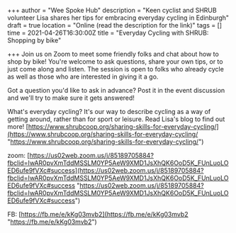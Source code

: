 +++
author = "Wee Spoke Hub"
description = "Keen cyclist and SHRUB volunteer Lisa shares her tips for embracing everyday cycling in Edinburgh"
draft = true
location = "Online (read the description for the link)"
tags = []
time = 2021-04-26T16:30:00Z
title = "Everyday Cycling with SHRUB: Shopping by bike"

+++
Join us on Zoom to meet some friendly folks and chat about how to shop by bike! You're welcome to ask questions, share your own tips, or to just come along and listen. The session is open to folks who already cycle as well as those who are interested in giving it a go. 

Got a question you'd like to ask in advance? Post it in the event discussion and we'll try to make sure it gets answered!

What's everyday cycling? It's our way to describe cycling as a way of getting around, rather than for sport or leisure. Read Lisa's blog to find out more! [https://www.shrubcoop.org/sharing-skills-for-everyday-cycling/](https://www.shrubcoop.org/sharing-skills-for-everyday-cycling/ "https://www.shrubcoop.org/sharing-skills-for-everyday-cycling/")

zoom: [https://us02web.zoom.us/j/85189705884?fbclid=IwAR0pvXmTddMSSLM0YP5AeW9XMD1JsXhQK6OoD5K_FUnLuoLOED6ufe9fVXc#success](https://us02web.zoom.us/j/85189705884?fbclid=IwAR0pvXmTddMSSLM0YP5AeW9XMD1JsXhQK6OoD5K_FUnLuoLOED6ufe9fVXc#success "https://us02web.zoom.us/j/85189705884?fbclid=IwAR0pvXmTddMSSLM0YP5AeW9XMD1JsXhQK6OoD5K_FUnLuoLOED6ufe9fVXc#success")

FB: [https://fb.me/e/kKg03mvb2](https://fb.me/e/kKg03mvb2 "https://fb.me/e/kKg03mvb2")